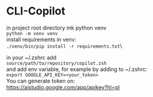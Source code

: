 # CLI-Copilot

in project root directory mk python venv\
```python -m venv venv```\
install requirements in venv:\
```./venv/bin/pip install -r requirements.txt```\

in your ~/.zshrc add\
```source/path/to/repository/copilot.zsh```\
and add env variable, for example by adding to ~/.zshrc:\
```export GOOGLE_API_KEY=<your_token>```\
You can generate token on:\
https://aistudio.google.com/app/apikey?hl=pl